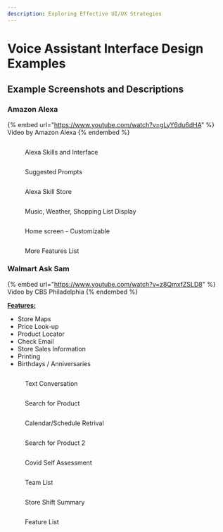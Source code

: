 ```yaml
---
description: Exploring Effective UI/UX Strategies
---
```


# Voice Assistant Interface Design Examples

## **Example Screenshots and Descriptions**

### Amazon Alexa

{% embed url="https://www.youtube.com/watch?v=gLyY6du6dHA" %}
Video by Amazon Alexa
{% endembed %}

<div>

<figure><img src=".gitbook/assets/how-to-enable-alexa-skills-2.jpg" alt=""><figcaption><p>Alexa Skills and Interface</p></figcaption></figure>

 

<figure><img src=".gitbook/assets/cegf6zxxx7171.webp" alt=""><figcaption><p>Suggested Prompts</p></figcaption></figure>

 

<figure><img src=".gitbook/assets/why-is-alexas-smart-home-skills-in-japanese-i-am-also-v0-awqozsc0jdz91.webp" alt=""><figcaption><p>Alexa Skill Store</p></figcaption></figure>

</div>

<div>

<figure><img src=".gitbook/assets/317018-1280.jpg" alt=""><figcaption><p>Music, Weather, Shopping List Display</p></figcaption></figure>

 

<figure><img src=".gitbook/assets/skills1.jpg" alt=""><figcaption><p>Home screen - Customizable</p></figcaption></figure>

 

<figure><img src=".gitbook/assets/uk4tras7ky561.jpg" alt=""><figcaption><p>More Features List</p></figcaption></figure>

</div>

### Walmart Ask Sam

{% embed url="https://www.youtube.com/watch?v=z8QmxfZSLD8" %}
Video by CBS Philadelphia
{% endembed %}

[**Features:**](https://corporate.walmart.com/news/2020/07/29/helping-associates-succeed-at-work-while-elevating-customer-service-safety)

* Store Maps
* Price Look-up
* Product Locator
* Check Email
* Store Sales Information
* Printing
* Birthdays / Anniversaries

<div>

<figure><img src=".gitbook/assets/ask-sam-on-the-me-app-this-is-what-my-ask-sam-does-i-cant-v0-bef17gxy550b1.webp" alt=""><figcaption><p>Text Conversation</p></figcaption></figure>

 

<figure><img src=".gitbook/assets/me-ask-sam-struggling-with-basic-words-is-so-annoying-v0-b4l0elcg1wlb1.webp" alt=""><figcaption><p>Search for Product</p></figcaption></figure>

 

<figure><img src=".gitbook/assets/u3bn3gaom1c71.webp" alt=""><figcaption><p>Calendar/Schedule Retrival</p></figcaption></figure>

 

<figure><img src=".gitbook/assets/playing-around-with-ask-sam-v0-w3xzwh21htoa1.webp" alt=""><figcaption><p>Search for Product 2</p></figcaption></figure>

</div>

<div>

<figure><img src=".gitbook/assets/Cvud2TylwOI_NZeF36f8NHAsxlhOtR1Oe6kE9sWTBQQ.webp" alt=""><figcaption><p>Covid Self Assessment</p></figcaption></figure>

 

<figure><img src=".gitbook/assets/view-other-peoples-schedules-v0-buguu0x2atgc1.webp" alt=""><figcaption><p>Team List</p></figcaption></figure>

 

<figure><img src=".gitbook/assets/has-anyones-used-the-me-app-to-clock-in-idk-what-happened-v0-1i0v60t1u8nb1.webp" alt=""><figcaption><p>Store Shift Summary</p></figcaption></figure>

 

<figure><img src=".gitbook/assets/643x0w.jpg" alt=""><figcaption><p>Feature List</p></figcaption></figure>

</div>

